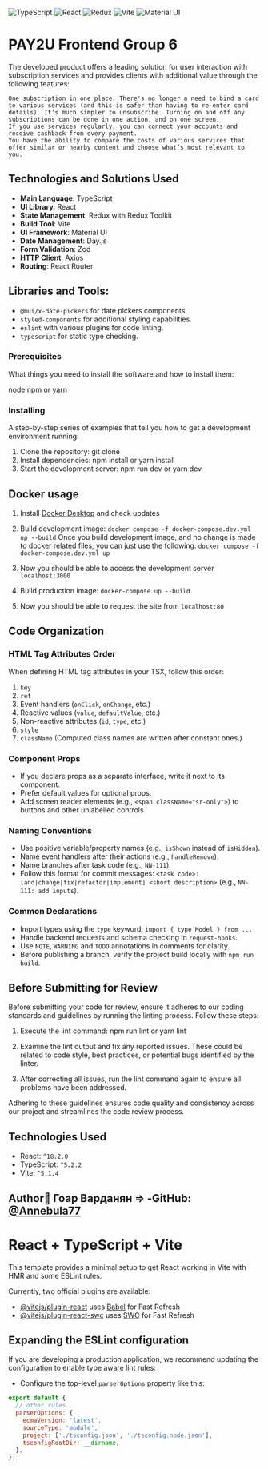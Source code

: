 ![TypeScript](https://img.shields.io/badge/typescript-%23007ACC.svg?style=for-the-badge&logo=typescript&logoColor=white)
![React](https://img.shields.io/badge/react-%2361DAFB.svg?style=for-the-badge&logo=react&logoColor=white)
![Redux](https://img.shields.io/badge/redux-%23764ABC.svg?style=for-the-badge&logo=redux&logoColor=white)
![Vite](https://img.shields.io/badge/vite-%23646CFF.svg?style=for-the-badge&logo=vite&logoColor=white)
![Material UI](https://img.shields.io/badge/material--ui-%230081CB.svg?style=for-the-badge&logo=material-ui&logoColor=white)

# PAY2U Frontend Group 6

The developed product offers a leading solution for user interaction with subscription services and provides clients with additional value through the following features:

    One subscription in one place. There's no longer a need to bind a card to various services (and this is safer than having to re-enter card details). It's much simpler to unsubscribe. Turning on and off any subscriptions can be done in one action, and on one screen.
    If you use services regularly, you can connect your accounts and receive cashback from every payment.
    You have the ability to compare the costs of various services that offer similar or nearby content and choose what’s most relevant to you.

## Technologies and Solutions Used

- **Main Language**: TypeScript
- **UI Library**: React
- **State Management**: Redux with Redux Toolkit
- **Build Tool**: Vite
- **UI Framework**: Material UI
- **Date Management**: Day.js
- **Form Validation**: Zod
- **HTTP Client**: Axios
- **Routing**: React Router

## Libraries and Tools:

- `@mui/x-date-pickers` for date pickers components.
- `styled-components` for additional styling capabilities.
- `eslint` with various plugins for code linting.
- `typescript` for static type checking.

### Prerequisites

What things you need to install the software and how to install them:

node
npm or yarn

### Installing

A step-by-step series of examples that tell you how to get a development environment running:

1. Clone the repository:
   git clone <repository-url>
2. Install dependencies:
   npm install
   or
   yarn install
3. Start the development server:
   npm run dev
   or
   yarn dev

## Docker usage

1. Install [Docker Desktop](https://www.docker.com/products/docker-desktop/) and check updates

2. Build development image: `docker compose -f docker-compose.dev.yml up --build`
   Once you build development image, and no change is made to docker related files, you can just use the following: `docker compose -f docker-compose.dev.yml up`

3. Now you should be able to access the development server `localhost:3000`

4. Build production image: `docker-compose up --build`

5. Now you should be able to request the site from `localhost:80`

## Code Organization

### HTML Tag Attributes Order

When defining HTML tag attributes in your TSX, follow this order:

1. `key`
2. `ref`
3. Event handlers (`onClick`, `onChange`, etc.)
4. Reactive values (`value`, `defaultValue`, etc.)
5. Non-reactive attributes (`id`, `type`, etc.)
6. `style`
7. `className` (Computed class names are written after constant ones.)

### Component Props

- If you declare props as a separate interface, write it next to its component.
- Prefer default values for optional props.
- Add screen reader elements (e.g., `<span className="sr-only">`) to buttons and other unlabelled controls.

### Naming Conventions

- Use positive variable/property names (e.g., `isShown` instead of `isHidden`).
- Name event handlers after their actions (e.g., `handleRemove`).
- Name branches after task code (e.g., `NN-111`).
- Follow this format for commit messages: `<task code>: [add|change|fix|refactor|implement] <short description>` (e.g., `NN-111: add inputs`).

### Common Declarations

- Import types using the `type` keyword: `import { type Model } from ...`
- Handle backend requests and schema checking in `request-hooks`.
- Use `NOTE`, `WARNING` and `TODO` annotations in comments for clarity.
- Before publishing a branch, verify the project build locally with `npm run build`.

## Before Submitting for Review

Before submitting your code for review, ensure it adheres to our coding standards and guidelines by running the linting process. Follow these steps:

1. Execute the lint command:
   npm run lint
   or
   yarn lint

2) Examine the lint output and fix any reported issues. These could be related to code style, best practices, or potential bugs identified by the linter.

3) After correcting all issues, run the lint command again to ensure all problems have been addressed.

Adhering to these guidelines ensures code quality and consistency across our project and streamlines the code review process.

## Technologies Used

- React: `^18.2.0`
- TypeScript: `^5.2.2`
- Vite: `^5.1.4`

## Author👤 **Гоар Варданян** => -GitHub: [@Annebula77](https://github.com/Annebula77)

# React + TypeScript + Vite

This template provides a minimal setup to get React working in Vite with HMR and some ESLint rules.

Currently, two official plugins are available:

- [@vitejs/plugin-react](https://github.com/vitejs/vite-plugin-react/blob/main/packages/plugin-react/README.md) uses [Babel](https://babeljs.io/) for Fast Refresh
- [@vitejs/plugin-react-swc](https://github.com/vitejs/vite-plugin-react-swc) uses [SWC](https://swc.rs/) for Fast Refresh

## Expanding the ESLint configuration

If you are developing a production application, we recommend updating the configuration to enable type aware lint rules:

- Configure the top-level `parserOptions` property like this:

```js
export default {
  // other rules...
  parserOptions: {
    ecmaVersion: 'latest',
    sourceType: 'module',
    project: ['./tsconfig.json', './tsconfig.node.json'],
    tsconfigRootDir: __dirname,
  },
};
```
